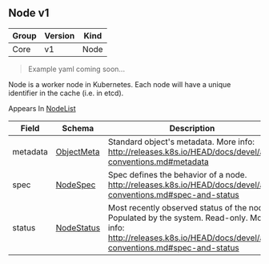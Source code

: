 ## Node v1

Group        | Version     | Kind
------------ | ---------- | -----------
Core | v1 | Node

> Example yaml coming soon...



Node is a worker node in Kubernetes. Each node will have a unique identifier in the cache (i.e. in etcd).

<aside class="notice">
Appears In  <a href="#nodelist-v1">NodeList</a> </aside>

Field        | Schema     | Description
------------ | ---------- | -----------
metadata | [ObjectMeta](#objectmeta-v1) | Standard object's metadata. More info: http://releases.k8s.io/HEAD/docs/devel/api-conventions.md#metadata
spec | [NodeSpec](#nodespec-v1) | Spec defines the behavior of a node. http://releases.k8s.io/HEAD/docs/devel/api-conventions.md#spec-and-status
status | [NodeStatus](#nodestatus-v1) | Most recently observed status of the node. Populated by the system. Read-only. More info: http://releases.k8s.io/HEAD/docs/devel/api-conventions.md#spec-and-status

